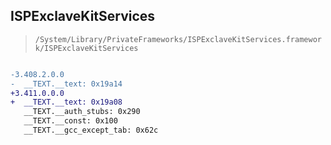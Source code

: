 ## ISPExclaveKitServices

> `/System/Library/PrivateFrameworks/ISPExclaveKitServices.framework/ISPExclaveKitServices`

```diff

-3.408.2.0.0
-  __TEXT.__text: 0x19a14
+3.411.0.0.0
+  __TEXT.__text: 0x19a08
   __TEXT.__auth_stubs: 0x290
   __TEXT.__const: 0x100
   __TEXT.__gcc_except_tab: 0x62c

```
